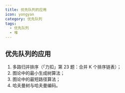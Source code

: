 ```yaml
---
title: 优先队列的应用
icon: yongyan
category: 优先队列
tags:
  - 优先队列
  - 堆
---
```


## 优先队列的应用

1. 多路归并排序（「力扣」第 23 题：合并 K 个排序链表）；
2. 图论中的最小生成树算法；
3. 图论中的最短路径算法；
4. 哈夫曼树与哈夫曼编码。
